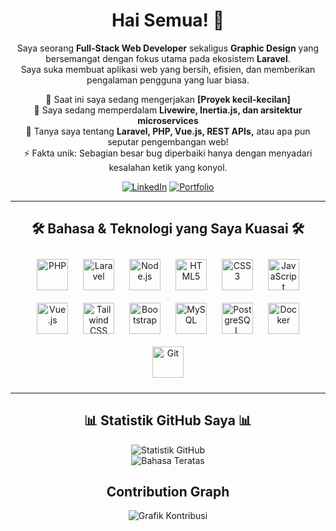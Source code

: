 <h1 align="center">
  Hai Semua! 👋
</h1>

<p align="center">
  Saya seorang <strong>Full-Stack Web Developer</strong> sekaligus <strong>Graphic Design</strong> yang bersemangat dengan fokus utama pada ekosistem <strong>Laravel</strong>. 
  <br>
  Saya suka membuat aplikasi web yang bersih, efisien, dan memberikan pengalaman pengguna yang luar biasa.
</p>

<p align="center">
  🔭 Saat ini saya sedang mengerjakan <strong>[Proyek kecil-kecilan]</strong>
  <br>
  🌱 Saya sedang memperdalam <strong>Livewire, Inertia.js, dan arsitektur microservices</strong>
  <br>
  💬 Tanya saya tentang <strong>Laravel, PHP, Vue.js, REST APIs,</strong> atau apa pun seputar pengembangan web!
  <br>
  ⚡ Fakta unik: Sebagian besar bug diperbaiki hanya dengan menyadari kesalahan ketik yang konyol.
</p>

<p align="center">
  <a href="https://www.linkedin.com/in/hamid-abdul-aziz"><img src="https://img.shields.io/badge/LinkedIn-0077B5?style=for-the-badge&logo=linkedin&logoColor=white" alt="LinkedIn"/></a>
  <a href="https://www.instagram.com/hamiddesain.id/"><img src="https://img.shields.io/badge/Portfolio-255E63?style=for-the-badge&logo=ionic&logoColor=white" alt="Portfolio"/></a>
</p>

---

<h2 align="center">
  🛠️ Bahasa & Teknologi yang Saya Kuasai 🛠️
</h2>
<p align="center">
  <a href="https://www.php.net/" target="_blank"><img style="margin: 10px" src="https://profilinator.rishav.dev/skills-assets/php-original.svg" alt="PHP" height="50" /></a>  
  <a href="https://laravel.com/" target="_blank"><img style="margin: 10px" src="https://profilinator.rishav.dev/skills-assets/laravel-plain-wordmark.svg" alt="Laravel" height="50" /></a>
  <a href="https://nodejs.org/" target="_blank"><img style="margin: 10px" src="https://profilinator.rishav.dev/skills-assets/nodejs-original-wordmark.svg" alt="Node.js" height="50" /></a>
  <a href="https://www.w3.org/html/" target="_blank"><img style="margin: 10px" src="https://profilinator.rishav.dev/skills-assets/html5-original-wordmark.svg" alt="HTML5" height="50" /></a>  
  <a href="https://www.w3schools.com/css/" target="_blank"><img style="margin: 10px" src="https://profilinator.rishav.dev/skills-assets/css3-original-wordmark.svg" alt="CSS3" height="50" /></a>  
  <a href="https://www.javascript.com/" target="_blank"><img style="margin: 10px" src="https://profilinator.rishav.dev/skills-assets/javascript-original.svg" alt="JavaScript" height="50" /></a>  
  <a href="https://vuejs.org/" target="_blank"><img style="margin: 10px" src="https://profilinator.rishav.dev/skills-assets/vuejs-original-wordmark.svg" alt="Vue.js" height="50" /></a>
  <a href="https://tailwindcss.com/" target="_blank"><img style="margin: 10px" src="https://profilinator.rishav.dev/skills-assets/tailwindcss.svg" alt="Tailwind CSS" height="50" /></a>
  <a href="https://getbootstrap.com/docs/3.4/javascript/" target="_blank"><img style="margin: 10px" src="https://profilinator.rishav.dev/skills-assets/bootstrap-plain.svg" alt="Bootstrap" height="50" /></a>  
  <a href="https://www.mysql.com/" target="_blank"><img style="margin: 10px" src="https://profilinator.rishav.dev/skills-assets/mysql-original-wordmark.svg" alt="MySQL" height="50" /></a>  
  <a href="https://www.postgresql.org/" target="_blank"><img style="margin: 10px" src="https://profilinator.rishav.dev/skills-assets/postgresql-original-wordmark.svg" alt="PostgreSQL" height="50" /></a>
  <a href="https://www.docker.com/" target="_blank"><img style="margin: 10px" src="https://profilinator.rishav.dev/skills-assets/docker-original-wordmark.svg" alt="Docker" height="50" /></a>  
  <a href="https://www.git-scm.com/" target="_blank"><img style="margin: 10px" src="https://profilinator.rishav.dev/skills-assets/git-scm-icon.svg" alt="Git" height="50" /></a>  
</p>

---

<h2 align="center">
  📊 Statistik GitHub Saya 📊
</h2>
<p align="center">
  <img src="https://github-readme-stats.vercel.app/api?username=HAMIDUMMAZIDUN&show_icons=true&theme=dracula&include_all_commits=true&count_private=true" alt="Statistik GitHub"/>
  <br/>
  <img src="https://github-readme-stats.vercel.app/api/top-langs/?username=HAMIDUMMAZIDUN&layout=compact&langs_count=8&theme=dracula" alt="Bahasa Teratas"/>
</p>

<h2 align="center">
  Contribution Graph
</h2>
<p align="center">
  <img src="https://github-readme-activity-graph.vercel.app/graph?username=HAMIDUMMAZIDUN&theme=dracula" alt="Grafik Kontribusi"/>
</p>
